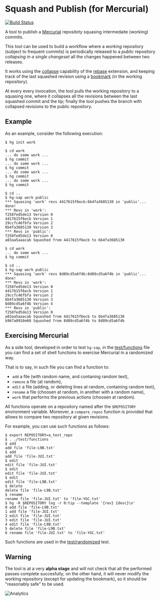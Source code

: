 # Squash and Publish (for Mercurial)

[![Build Status](https://travis-ci.org/mapio/hg-sap.png?branch=master)](https://travis-ci.org/mapio/hg-sap)

A tool to publish a [Mercurial](http://mercurial.selenic.com/) repositoty
squasing intermedaite (working) commits.

This tool can be used to build a workflow where a *working* repository
(subject to frequent commits) is periodically released to a *public*
repository *collapsing in a single changeset* all the changes happened between
two releases.

It works using the
[collapse](http://mercurial.selenic.com/wiki/RebaseExtension#Collapsing)
capability of the
[rebase](http://mercurial.selenic.com/wiki/RebaseExtension)
extension, and
keeping track of the last squashed revision using a
[bookmark](http://mercurial.selenic.com/wiki/Bookmarks)
(in the working repository).

At every every invocation, the tool pulls the working repository to a squasing
one, where it collapses all the revisions between the last squashed commit and
the tip; finally the tool pushes the branch with collapsed revisions to the
public repository.


## Example

As an example, consider the following execution:

	$ hg init work

	$ cd work
	... do some work ...
	$ hg commit
	... do some work ...
	$ hg commit
	... do some work ...
	$ hg commit
	... do some work ...
	$ hg commit

	$ cd ..
	$ hg-sap work public
	*** Squasing 'work' revs 4417615f6ecb:6b4fa3685130 in 'public'...   done!
	*** Revs in 'work':
	f258fed5de13 Version 0
	4417615f6ecb Version 1
	29ccfc46fbfa Version 2
	6b4fa3685130 Version 3
	*** Revs in 'public':
	f258fed5de13 Version 0
	a83aa5aaacab Squashed from 4417615f6ecb to 6b4fa3685130

	$ cd work
	... do some work ...
	$ hg commit

	$ cd ..
	$ hg-sap work public
	*** Squasing 'work' revs 8d89cd5a6f4b:8d89cd5a6f4b in 'public'...   done!
	*** Revs in 'work':
	f258fed5de13 Version 0
	4417615f6ecb Version 1
	29ccfc46fbfa Version 2
	6b4fa3685130 Version 3
	8d89cd5a6f4b Version 4
	*** Revs in 'public':
	f258fed5de13 Version 0
	a83aa5aaacab Squashed from 4417615f6ecb to 6b4fa3685130
	b967a0910e60 Squashed from 8d89cd5a6f4b to 8d89cd5a6f4b

## Exercising Mercurial

As a side tool, developed in order to test `hg-sap`, in the
[test/functions](test/functions) file you can find a set of shell functions to
exercise Mercurial in a randomized way.

That is to say, in such file you can find a function to:

- `add` a file (with random name, and contaning random text),
- `remove` a file (at random),
- `edit` a file (adding, or deleting lines at random, containing random text),
- `rename` a file (choosen at random, in another with a random name),
- `work` that performs the previous actions (choosen at random).

All functions operate on a repository named after the `$REPOSITORY`
environment variable. Moreover, a `compare_repos` function is provided that
allows to compare two repository at given revisions.

For example, you can use such functions as follows:

	$ export REPOSITORY=a_test_repo
	$ . ./test/functions
	$ add
	add file 'file-L9B.txt'
	$ add
	add file 'file-JUI.txt'
	$ edit
	edit file 'file-JUI.txt'
	$ edit
	edit file 'file-JUI.txt'
	$ edit
	edit file 'file-L9B.txt'
	$ delete
	delete file 'file-L9B.txt'
	$ rename
	rename file 'file-JUI.txt' to 'file-YGC.txt'
	$ hg -R $REPOSITORY log -r 0:tip --template '{rev} {desc}\n'
	0 add file 'file-L9B.txt'
	1 add file 'file-JUI.txt'
	2 edit file 'file-JUI.txt'
	3 edit file 'file-JUI.txt'
	4 edit file 'file-L9B.txt'
	5 delete file 'file-L9B.txt'
	6 rename file 'file-JUI.txt' to 'file-YGC.txt'

Such functions are used in the [test/randomized](test/randomized) test.

## Warning

The tool is at a very **alpha stage** and will not check that all the
performed passes complete succesfully; on the other hand, it will never modify
the working repository (except for updating the bookmark), so it should be
"reasonably safe" to be used.


![Analytics](https://ga-beacon.appspot.com/UA-377250-20/hg-sap?pixel)
